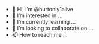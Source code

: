 - 👋 Hi, I’m @hurtonly1alive
- 👀 I’m interested in ...
- 🌱 I’m currently learning ...
- 💞️ I’m looking to collaborate on ...
- 📫 How to reach me ...

<!---
hurtonly1alive/hurtonly1alive is a ✨ special ✨ repository because its `README.md` (this file) appears on your GitHub profile.
You can click the Preview link to take a look at your changes.
--->
